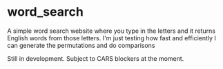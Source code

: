# word_search
A simple word search website where you type in the letters and it returns English words from those letters.
I'm just testing how fast and efficiently I can generate the permutations and do comparisons 

Still in development.
Subject to CARS blockers at the moment.
